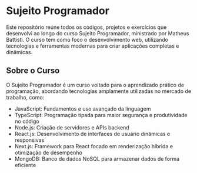 # Sujeito Programador
Este repositório reúne todos os códigos, projetos e exercícios que desenvolvi ao longo do curso Sujeito Programador, ministrado por Matheus Battisti. O curso tem como foco o desenvolvimento web, utilizando tecnologias e ferramentas modernas para criar aplicações completas e dinâmicas.

## Sobre o Curso
O Sujeito Programador é um curso voltado para o aprendizado prático de programação, abordando tecnologias amplamente utilizadas no mercado de trabalho, como:
- JavaScript: Fundamentos e uso avançado da linguagem
- TypeScript: Programação tipada para maior segurança e produtividade no código
- Node.js: Criação de servidores e APIs backend
- React.js: Desenvolvimento de interfaces de usuário dinâmicas e responsivas
- Next.js: Framework para React focado em renderização híbrida e otimização de desempenho
- MongoDB: Banco de dados NoSQL para armazenar dados de forma eficiente
